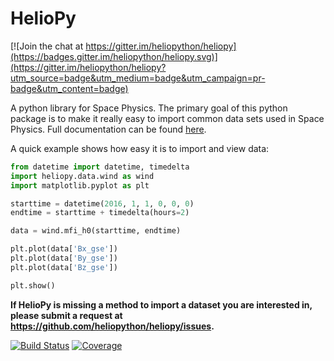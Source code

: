 # HelioPy

[![Join the chat at https://gitter.im/heliopython/heliopy](https://badges.gitter.im/heliopython/heliopy.svg)](https://gitter.im/heliopython/heliopy?utm_source=badge&utm_medium=badge&utm_campaign=pr-badge&utm_content=badge)

A python library for Space Physics. The primary goal of this python package is
to make it really easy to import common data sets used in Space Physics.
Full documentation can be found [here](http://docs.heliopy.org/).

A quick example shows how easy it is to import and view data:

```python
from datetime import datetime, timedelta
import heliopy.data.wind as wind
import matplotlib.pyplot as plt

starttime = datetime(2016, 1, 1, 0, 0, 0)
endtime = starttime + timedelta(hours=2)

data = wind.mfi_h0(starttime, endtime)

plt.plot(data['Bx_gse'])
plt.plot(data['By_gse'])
plt.plot(data['Bz_gse'])

plt.show()
```

**If HelioPy is missing a method to import a dataset you are interested in,
please submit a request at https://github.com/heliopython/heliopy/issues.**


[![Build Status](https://travis-ci.org/heliopython/heliopy.svg?branch=master)](https://travis-ci.org/heliopython/heliopy)
[![Coverage](https://codecov.io/gh/heliopython/heliopy/branch/master/graph/badge.svg)](https://codecov.io/gh/heliopython/heliopy)

